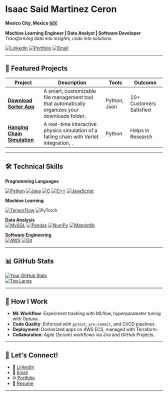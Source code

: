 # Isaac Said Martinez Ceron  
**Mexico City, Mexico 🇲🇽**

**Machine Learning Engineer | Data Analyst | Software Developer**  
*Transforming data into insights, code into solutions.*  

[![LinkedIn](https://custom-icon-badges.demolab.com/badge/LinkedIn-0A66C2?logo=linkedin-white&logoColor=fff)](https://linkedin.com/in/isaac-said-martínez-cerón-945322203/)
[![Portfolio](https://img.shields.io/badge/💼Portfolio-Visit-orange?style=flat)](https://your-portfolio-site.com)
[![Email](https://img.shields.io/badge/Gmail-D14836?logo=gmail&logoColor=white)](mailto:elobowth@gmail.com)

---

## 🚀 Featured Projects

| Project | Description | Tools | Outcome |
|---------|-------------|-------|---------|
| **[Download Sorter App](https://github.com/SulkBash/Download-Sorter-App)** | A smart, customizable file management tool that automatically organizes your downloads folder. | Python, Json | 10+ Customers Satisfied |
| **[Hanging Chain Simulation](https://github.com/SulkBash/Chain-Simulation)** | A real-time interactive physics simulation of a falling chain with Verlet integration, . | Python | Helps in Research |

---

## 🛠️ Technical Skills

**Programming Languages**

[![Python](https://img.shields.io/badge/Python-3776AB?logo=python&logoColor=fff)](#)
[![Java](https://img.shields.io/badge/Java-%23ED8B00.svg?logo=openjdk&logoColor=white)](#)
[![C](https://img.shields.io/badge/C-00599C?logo=c&logoColor=white)](#)
[![C++](https://img.shields.io/badge/C++-%2300599C.svg?logo=c%2B%2B&logoColor=white)](#)
[![JavaScript](https://img.shields.io/badge/JavaScript-F7DF1E?logo=javascript&logoColor=000)](#)


**Machine Learning**  

[![TensorFlow](https://img.shields.io/badge/TensorFlow-%23FF6F00.svg?style=for-the-badge&logo=TensorFlow&logoColor=white)](https://img.shields.io/badge/TensorFlow-FF6F00.svg?style=for-the-badge&logo=TensorFlow&logoColor=white)
![PyTorch](https://img.shields.io/badge/PyTorch-%23EE4C2C.svg?style=for-the-badge&logo=PyTorch&logoColor=white)

**Data Analysis**  
[![MySQL](https://img.shields.io/badge/MySQL-4479A1?logo=mysql&logoColor=fff)](#)
[![Pandas](https://img.shields.io/badge/Pandas-150458?logo=pandas&logoColor=fff)](#)
[![NumPy](https://img.shields.io/badge/NumPy-4DABCF?logo=numpy&logoColor=fff)](#)
[![Matplotlib](https://custom-icon-badges.demolab.com/badge/Matplotlib-71D291?logo=matplotlib&logoColor=fff)](#)

**Software Engineering**  
[![AWS](https://img.shields.io/badge/AWS-%23FF9900.svg?logo=amazon-web-services&logoColor=white)](#)
[![Git](https://img.shields.io/badge/Git-F05032?logo=git&logoColor=fff)](#)

---

## 📊 GitHub Stats

[![Your GitHub Stats](https://github-readme-stats.vercel.app/api?username=SulkBash&show_icons=true&theme=radical&hide=issues)](https://github.com/SulkBash)  
[![Top Langs](https://github-readme-stats-git-masterrstaa-rickstaa.vercel.app/api/top-langs/?username=SulkBash&theme=radical)](https://github.com/SulkBash/github-readme-stats)

---

## 🔧 How I Work

- **ML Workflow**: Experiment tracking with MLflow, hyperparameter tuning with Optuna.  
- **Code Quality**: Enforced with `pytest`, `pre-commit`, and CI/CD pipelines.  
- **Deployment**: Dockerized apps on AWS ECS, managed with Terraform.  
- **Collaboration**: Agile (Scrum) workflows via Jira and GitHub Projects.

---

## 🤝 Let's Connect!

- 🔗 [LinkedIn](https://linkedin.com/in/isaac-said-martínez-cerón-945322203/)  
- 📧 [Email](mailto:elobowthl@gmail.com)  
- 🌐 [Portfolio](https://your-portfolio-site.com)  
- 💼 [Resume](https://drive.google.com/your-resume-link)

---

